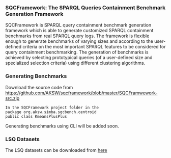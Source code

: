 ### SQCFramework: The SPARQL Queries Containment Benchmark Generation Framework 
SQCFramework is SPARQL query containment benchmark generation framework which is able to generate customized SPARQL containment benchmarks from real SPARQL query logs. The framework is flexible enough to generate benchmarks of varying sizes and according to the user-defined criteria on the most important SPARQL features to be considered for query containment benchmarking. The generation of benchmarks is achieved by selecting prototypical queries (of a user-defined size and specialized selection criteria) using different clustering algorithms. 
### Generating Benchmarks
Download the source code from https://github.com/AKSW/sqcframework/blob/master/SQCFramwework-src.zip
```
In the SQCFramework project folder in the 
package org.aksw.simba.sqcbench.centroid
public class KmeansPlusPlus 
```
Generating benchmarks using CLI will be added soon. 
### LSQ Datasets
The LSQ datasets can be downloaded from [here](http://hobbitdata.informatik.uni-leipzig.de/lsq-dumps/)
